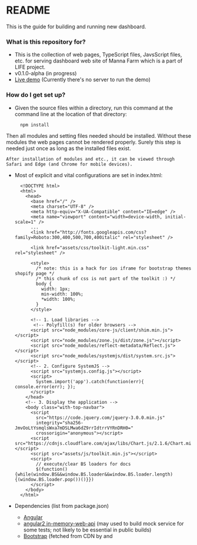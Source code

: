 # README #

This is the guide for building and running new dashboard.

### What is this repository for? ###

* This is the collection of web pages, TypeScript files, JavsScript files, etc. for serving dashboard web site of Manna Farm which is a part of LIFE project.
* v0.1.0-alpha (in progress)
* [Live demo]() (Currently there's no server to run the demo)

### How do I get set up? ###

* Given the source files within a directory, run this command at the command line at the location of that directory:

        npm install
Then all modules and setting files needed should be installed. Without these modules the web pages cannot be rendered properly. Surely this step is needed just once as long as the installed files exist.

    After installation of modules and etc., it can be viewed through Safari and Edge (and Chrome for mobile devices).

* Most of explicit and vital configurations are set in index.html:

        <!DOCTYPE html>
        <html>
          <head>
            <base href="/" />
            <meta charset="UTF-8" />
            <meta http-equiv="X-UA-Compatible" content="IE=edge" />
            <meta name="viewport" content="width=device-width, initial-scale=1" />
            ...
            <link href="http://fonts.googleapis.com/css?family=Roboto:300,400,500,700,400italic" rel="stylesheet" />
            
            <link href="assets/css/toolkit-light.min.css" rel="stylesheet" />
        
            <style>
              /* note: this is a hack for ios iframe for bootstrap themes shopify page */
              /* this chunk of css is not part of the toolkit :) */
              body {
                width: 1px;
                min-width: 100%;
                *width: 100%;
              }
            </style>
            
            <!-- 1. Load libraries -->
             <!-- Polyfill(s) for older browsers -->
            <script src="node_modules/core-js/client/shim.min.js"></script>
            <script src="node_modules/zone.js/dist/zone.js"></script>
            <script src="node_modules/reflect-metadata/Reflect.js"></script>
            <script src="node_modules/systemjs/dist/system.src.js"></script>
            <!-- 2. Configure SystemJS -->
            <script src="systemjs.config.js"></script>
            <script>
              System.import('app').catch(function(err){ console.error(err); });
            </script>
          </head>
          <!-- 3. Display the application -->
          <body class="with-top-navbar">
            <script
              src="https://code.jquery.com/jquery-3.0.0.min.js"
              integrity="sha256-JmvOoLtYsmqlsWxa7mDSLMwa6dZ9rrIdtrrVYRnDRH0="
              crossorigin="anonymous"></script>
            <script src="https://cdnjs.cloudflare.com/ajax/libs/Chart.js/2.1.6/Chart.min.js"></script>
            <script src="assets/js/toolkit.min.js"></script>
            <script>
              // execute/clear BS loaders for docs
              $(function(){while(window.BS&&window.BS.loader&&window.BS.loader.length){(window.BS.loader.pop())()}})
            </script>
          </body>
        </html>

* Dependencies (list from package.json)
    * [Angular](https://angular.io)
    * [angular2 in-memory-web-api](https://github.com/angular/in-memory-web-api) (may used to build mock service for some tests; not likely to be essential in public builds)
    * [Bootstrap](http://v4-alpha.getbootstrap.com) (fetched from CDN by <link> and <script> tags)
    * [Bootstrap Dashboard Theme](http://themes.getbootstrap.com/products/dashboard) (should be purchased)
    * [core-js](https://github.com/zloirock/core-js)
    * [Chart.js](http://chartjs.org) (fetched from CDN by <script> tag)
        * Chart.js is required by Bootstrap Dashboard Theme. Originally it implements Chart.js v1, but now the toolkit of the theme is adjusted to work with Chart.js v2. However it is not tested yet.
    * [jQuery](http://jquery.com) (fetched from CDN by <script> tag)
    * [Metadata Reflection API](https://github.com/rbuckton/ReflectDecorators)
    * [The Reactive Extensions for JavaScript (RxJS)](https://github.com/Reactive-Extensions/RxJS)
    * [SystemJS](https://github.com/systemjs/systemjs)
    * [Zone.js](https://github.com/btford/zone.js/)

* Development Dependencies (list from package.json)
    * [Concurrently](https://github.com/kimmobrunfeldt/concurrently) (used in configuration for 'npm start' command; maybe not necessary)
    * [lite-server](https://github.com/johnpapa/lite-server) (not necessary; you may use any server on your test, publish, etc.)
    * [Typings](https://github.com/typings/typings) (managing TypeScript's type definition; once the final version of .js files are published, this may be of no use)
    * [TypeScript](http://www.typescriptlang.org/)

* Database configuration(?)
    * This dashboard is to use API to retrieve data. This process can be done through XMLHttpRequest with CORS by built-in HTTP client module of Angular, or any other possible ways.
* How to run tests
    * This site should be able to be served even with simple HTTP server. (e.g. http-server)
* Deployment instructions
    * [Architecture Overview](https://angular.io/docs/ts/latest/guide/architecture.html) may help understanding the Angular code.
    * Bootstrap's grid system is essential here determining each element's size. [Follow this link](http://v4-alpha.getbootstrap.com/layout/grid/) to take a look of the document describing the grid system of Bootstrap 4.
    * Documentation for Bootstrap Dashboard Theme is [here](https://bootstrap-themes.github.io/dashboard/docs/index.html). Pictograms, dividers, status cards, and modals(not yet implemented) are from the theme. Get yourself reminded about that the source files are not free. It should be purchased.
    * Actual pages are rendered by accordingly executing .js files in /app directory. Each of these is derived from paired `.ts` files.
    * `main.ts` is the main file fetching and organising other `.ts` files.
        
            import { bootstrap }    from '@angular/platform-browser-dynamic';
        
            import { AppComponent } from './app.component';
            import { APP_ROUTER_PROVIDERS } from './app.routes';
     
            bootstrap(AppComponent, [
                APP_ROUTER_PROVIDERS
            ]);

    * Each page consists of __components__. For a component, `.ts` file matching to the component is the core part. A component may include separate template file(.html) or stylesheet(.css) to implement itself into the web page. It is a common convention to name such file as same as that of related component's `.ts` file.

            import { Component } from '@angular/core';

            @Component({
                selector: 'div.cctv',
                templateUrl: 'app/part-cctv.component.html'
            })
            export class PartCctvComponent {

            }

    * A __service__ functions like a process at runtime, being able to deal with client's requests and etc.

            import { Injectable } from '@angular/core';
            import { Http, Response, URLSearchParams } from '@angular/http';
            declare var $:JQueryStatic;

            import { Observable } from 'rxjs/Observable';

            import { waterTankHistory, airGraph, mainAvg, logistics } from './mock-data';

            //import 'rxjs/add/operator/catch';

            @Injectable()
            export class DataService {
                constructor(
                    private http: Http
                ) {}

                private rootUrl = 'http://118.44.187.55/';
                private farmListUrl = 'api/get/farm/list';
                private waterHistoryUrl = 'api/get/watertank/history/graph'

                private waterHistoryOrder = [
        
                ]

                getFarmList(): Observable<any> {
                    ...
                }

                getWaterHistory(watertank_id: number, start_time: string, end_time: string, unit: string): Observable<{}> {
                    ...
                }

                getWeatherForecast() {
                    ...
                }

                getMockWaterHistory() {
                    return waterTankHistory;
                }

                getMockAirGraph() {
                    return airGraph;
                }
    
                getMockWholeAvg() {
                    return mainAvg;
                }

                getMockLogistics() {
                    return logistics;
                }

                private extractData(res: Response) {
                    let body = res.json();
                    return body.data || { };
                }

                private attachUrl(segment: string) {
                    return this.rootUrl + segment;
                }

                private handleError(error: any) {
                    let errMsg = (error.message) ? error.message : (error.status ? `${error.status} - ${error.statusText}` : 'Server error');
                    console.error(errMsg);
                    return Observable.throw(errMsg);
                }
            }

    * __Router__ lets user navigate through the web site's components based on defined __routes__, each element of which contains path and component to direct to generally.

            import { provideRouter, RouterConfig } from '@angular/router';

            import { OverviewComponent } from './overview.component';

            const routes: RouterConfig = [
                {
                    path: '',
                    redirectTo: 'overview',
                    terminal: true
                },
                {
                    path: 'overview',
                    component: OverviewComponent
                }
            ];

            export const APP_ROUTER_PROVIDERS = [
                provideRouter(routes)
            ];

With the current `package.json`, `npm start` will automatically generate .js files from `.ts` files - which is actually done by `tsc`. And any change occurred while the server initiated by the command is turned on will be applied to web browser's view by automatic refresh without restarting the server.

Below is the content of `overview.component.ts` with comments within:

```
#!typescript
// Import modules from Angular packages
// Component is used to decorate the component to be exported with an object containing several properties(e.g. selector, template).
// AfterViewInit is implemented by the component with ngAfterViewInit() method to do something after the view of the component is loaded.
import { Component, AfterViewInit } from '@angular/core';
// Router is used to let user navigate through components.
import { Router } from '@angular/router';

// Import components those are to be viewed inside this component
import { PartCctvComponent } from './part-cctv.component';
import { PartWaterComponent } from './part-water.component';
import { PartAirComponent } from './part-air.component';
import { PartAverageComponent } from './part-average.component';
import { PartLogisticsComponent } from './part-logistics.component';

// Component decorator
@Component({
    selector: 'div.m-t-md', // CSS selector of HTML element in which the component is viewed. If corresponding element exists, the component is viewed inside that element. If not, the component may not be viewed anywhere.
    // Such selector does not have to indicate 'pure-HTML' element; for example, <my-app> or whatever you prefer can be used.
    templateUrl: 'app/overview.component.html', // Location of HTML file by which the component is visualised. You can use 'template' property instead, assigning your own HTML code string as its value.
    styles: [
        `
        .icon-bar-graph:before {
            text-decoration: line-through;
        }

        .overview-component.main, .overview-component.main .hr-divider-content {
            background-color: #D9E8E1;
        }
        `
    ], // CSS style configuration. This can be replaced by 'styleUrls' with an array of locations of .css files to be referred as its value.
    directives: [
        PartCctvComponent,
        PartWaterComponent,
        PartAirComponent,
        PartAverageComponent,
        PartLogisticsComponent
    ] // This could be considered as the list of classes - components, services, etc. - this component refers to render itself.
})
export class OverviewComponent implements AfterViewInit { // Export OverviewComponent as a class and let it implement AfterViewInit
    ngAfterViewInit() { // When all of views set to be loaded in this component become complete, do the below contained in the brackets
        let element = <HTMLElement>document.querySelector('.col-md-8 .overview-component');
        element.style.height = Number(window.getComputedStyle(document.querySelector('.col-md-4 .overview-component')).getPropertyValue('height').match(/[0-9]+/)[0]) - Number(window.getComputedStyle(document.querySelector('.col-md-4 .statcard')).getPropertyValue('height').match(/[0-9]+/)[0]) - Number(window.getComputedStyle(document.querySelector('.col-md-8 .overview-component.main .hr-divider')).getPropertyValue('line-height').match(/[0-9]+/)[0]) - Number(window.getComputedStyle(document.querySelector('.col-md-4 .statcard')).getPropertyValue('margin-bottom').match(/[0-9]+/)[0]) - Number(window.getComputedStyle(document.querySelector('.col-md-8 .overview-component.main .average')).getPropertyValue('margin-top').match(/[0-9]+/)[0]) + 'px';
    }
}
```
                                                                                                                                                            
### Contribution guidelines ###
(to be done maybe)

* Writing tests
* Code review
* Other guidelines

### Who do I talk to? ###

* Repo owner or admin
* Other community or team contact